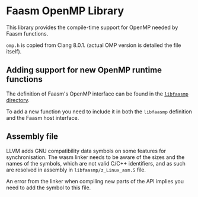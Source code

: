 # Faasm OpenMP Library

This library provides the compile-time support for OpenMP needed by Faasm
functions.

`omp.h` is copied from Clang 8.0.1. (actual OMP version is detailed the file
itself).

## Adding support for new OpenMP runtime functions

The definition of Faasm's OpenMP interface can be found in the [`libfaasmp`
directory](/libfaasmp).

To add a new function you need to include it in both the `libfaasmp` definition
and the Faasm host interface.

## Assembly file

LLVM adds GNU compatibility data symbols on some features for synchronisation.
The wasm linker needs to be aware of the sizes and the names of the symbols,
which are not valid C/C++ identifiers, and as such are resolved in assembly in
`libfaasmp/z_Linux_asm.S` file.

An error from the linker when compiling new parts of the API implies you need
to add the symbol to this file.

